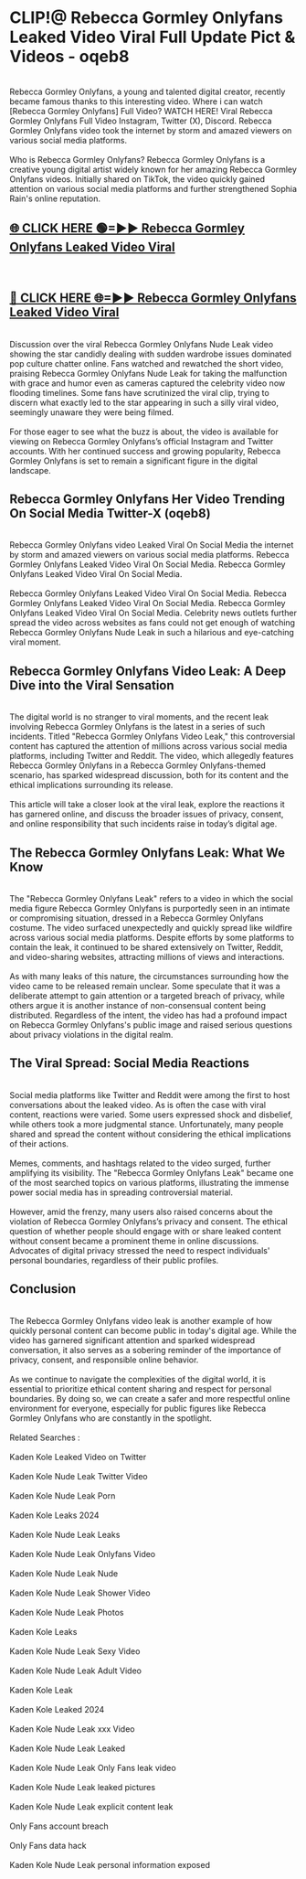 # CLIP!@ Rebecca Gormley Onlyfans Leaked Video Viral Full Update Pict & Videos - oqeb8
<br>
Rebecca Gormley Onlyfans, a young and talented digital creator, recently became famous thanks to this interesting video. Where i can watch [Rebecca Gormley Onlyfans] Full Video? WATCH HERE! Viral Rebecca Gormley Onlyfans Full Video Instagram, Twitter (X), Discord. Rebecca Gormley Onlyfans video took the internet by storm and amazed viewers on various social media platforms.
<br><br>
Who is Rebecca Gormley Onlyfans? Rebecca Gormley Onlyfans is a creative young digital artist widely known for her amazing Rebecca Gormley Onlyfans videos. Initially shared on TikTok, the video quickly gained attention on various social media platforms and further strengthened Sophia Rain's online reputation.
<br>
<h2><a href="https://bestclip.site?title=Rebecca_Gormley_Onlyfans">🌐 CLICK HERE 🟢=►► Rebecca Gormley Onlyfans Leaked Video Viral</a></h2>
<br>
<h2><a href="https://bestclip.site?title=Rebecca_Gormley_Onlyfans">🔴 CLICK HERE 🌐=►► Rebecca Gormley Onlyfans Leaked Video Viral</a></h2>
<br>
Discussion over the viral Rebecca Gormley Onlyfans Nude Leak video showing the star candidly dealing with sudden wardrobe issues dominated pop culture chatter online. Fans watched and rewatched the short video, praising Rebecca Gormley Onlyfans Nude Leak for taking the malfunction with grace and humor even as cameras captured the celebrity video now flooding timelines. Some fans have scrutinized the viral clip, trying to discern what exactly led to the star appearing in such a silly viral video, seemingly unaware they were being filmed.
<br><br>
For those eager to see what the buzz is about, the video is available for viewing on Rebecca Gormley Onlyfans’s official Instagram and Twitter accounts. With her continued success and growing popularity, Rebecca Gormley Onlyfans is set to remain a significant figure in the digital landscape.
<br>
<h2>Rebecca Gormley Onlyfans Her Video Trending On Social Media Twitter-X (oqeb8)</h2>
<br>
Rebecca Gormley Onlyfans video Leaked Viral On Social Media the internet by storm and amazed viewers on various social media platforms. Rebecca Gormley Onlyfans Leaked Video Viral On Social Media. Rebecca Gormley Onlyfans Leaked Video Viral On Social Media.
<br><br>
Rebecca Gormley Onlyfans Leaked Video Viral On Social Media. Rebecca Gormley Onlyfans Leaked Video Viral On Social Media. Rebecca Gormley Onlyfans Leaked Video Viral On Social Media. Celebrity news outlets further spread the video across websites as fans could not get enough of watching Rebecca Gormley Onlyfans Nude Leak in such a hilarious and eye-catching viral moment.
<br>
<h2>Rebecca Gormley Onlyfans Video Leak: A Deep Dive into the Viral Sensation</h2>
<br>
The digital world is no stranger to viral moments, and the recent leak involving Rebecca Gormley Onlyfans is the latest in a series of such incidents. Titled "Rebecca Gormley Onlyfans Video Leak," this controversial content has captured the attention of millions across various social media platforms, including Twitter and Reddit. The video, which allegedly features Rebecca Gormley Onlyfans in a Rebecca Gormley Onlyfans-themed scenario, has sparked widespread discussion, both for its content and the ethical implications surrounding its release.
<br><br>
This article will take a closer look at the viral leak, explore the reactions it has garnered online, and discuss the broader issues of privacy, consent, and online responsibility that such incidents raise in today’s digital age.
<br>
<h2>The Rebecca Gormley Onlyfans Leak: What We Know</h2>
<br>
The "Rebecca Gormley Onlyfans Leak" refers to a video in which the social media figure Rebecca Gormley Onlyfans is purportedly seen in an intimate or compromising situation, dressed in a Rebecca Gormley Onlyfans costume. The video surfaced unexpectedly and quickly spread like wildfire across various social media platforms. Despite efforts by some platforms to contain the leak, it continued to be shared extensively on Twitter, Reddit, and video-sharing websites, attracting millions of views and interactions.
<br><br>
As with many leaks of this nature, the circumstances surrounding how the video came to be released remain unclear. Some speculate that it was a deliberate attempt to gain attention or a targeted breach of privacy, while others argue it is another instance of non-consensual content being distributed. Regardless of the intent, the video has had a profound impact on Rebecca Gormley Onlyfans's public image and raised serious questions about privacy violations in the digital realm.
<br>
<h2>The Viral Spread: Social Media Reactions</h2>
<br>
Social media platforms like Twitter and Reddit were among the first to host conversations about the leaked video. As is often the case with viral content, reactions were varied. Some users expressed shock and disbelief, while others took a more judgmental stance. Unfortunately, many people shared and spread the content without considering the ethical implications of their actions.
<br><br>
Memes, comments, and hashtags related to the video surged, further amplifying its visibility. The "Rebecca Gormley Onlyfans Leak" became one of the most searched topics on various platforms, illustrating the immense power social media has in spreading controversial material.
<br><br>
However, amid the frenzy, many users also raised concerns about the violation of Rebecca Gormley Onlyfans’s privacy and consent. The ethical question of whether people should engage with or share leaked content without consent became a prominent theme in online discussions. Advocates of digital privacy stressed the need to respect individuals' personal boundaries, regardless of their public profiles.
<br>
<h2>Conclusion</h2>
<br>
The Rebecca Gormley Onlyfans video leak is another example of how quickly personal content can become public in today's digital age. While the video has garnered significant attention and sparked widespread conversation, it also serves as a sobering reminder of the importance of privacy, consent, and responsible online behavior.
<br><br>
As we continue to navigate the complexities of the digital world, it is essential to prioritize ethical content sharing and respect for personal boundaries. By doing so, we can create a safer and more respectful online environment for everyone, especially for public figures like Rebecca Gormley Onlyfans who are constantly in the spotlight.
<br><br>
Related Searches :
<br><br>
Kaden Kole Leaked Video on Twitter
<br><br>
Kaden Kole Nude Leak Twitter Video
<br><br>
Kaden Kole Nude Leak Porn
<br><br>
Kaden Kole Leaks 2024
<br><br>
Kaden Kole Nude Leak Leaks
<br><br>
Kaden Kole Nude Leak Onlyfans Video
<br><br>
Kaden Kole Nude Leak Nude
<br><br>
Kaden Kole Nude Leak Shower Video
<br><br>
Kaden Kole Nude Leak Photos
<br><br>
Kaden Kole Leaks
<br><br>
Kaden Kole Nude Leak Sexy Video
<br><br>
Kaden Kole Nude Leak Adult Video
<br><br>
Kaden Kole Leak
<br><br>
Kaden Kole Leaked 2024
<br><br>
Kaden Kole Nude Leak xxx Video
<br><br>
Kaden Kole Nude Leak Leaked
<br><br>
Kaden Kole Nude Leak Only Fans leak video
<br><br>
Kaden Kole Nude Leak leaked pictures
<br><br>
Kaden Kole Nude Leak explicit content leak
<br><br>
Only Fans account breach
<br><br>
Only Fans data hack
<br><br>
Kaden Kole Nude Leak personal information exposed